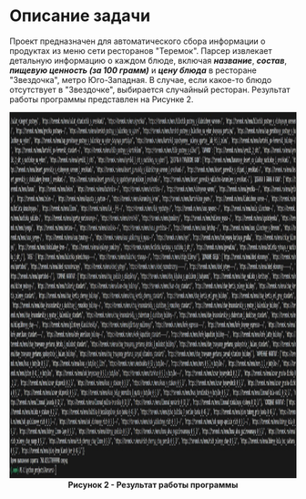 # Описание задачи

Проект предназначен для автоматического сбора информации о продуктах из меню сети ресторанов "Теремок". Парсер извлекает детальную информацию о каждом блюде, включая ***название***, ***состав***, ***пищевую ценность (за 100 грамм)*** и ***цену блюда*** в ресторане "Звездочка", метро Юго-Западная. В случае, если какое-то блюдо отсутствует в "Звездочке", выбирается случайный ресторан.
Результат работы программы представлен на Рисунке 2.
<p align="center">
  <img src="../Images/ParserTeremok.jpg" alt="Результат работы программы" width="1769" height="642">
  <br>
  <strong>Рисунок 2 - Результат работы программы</strong>
</p>